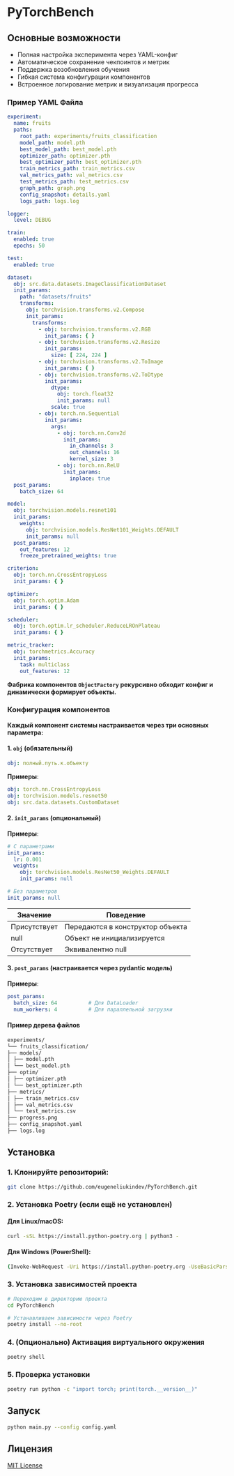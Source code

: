 # PyTorchBench


## Основные возможности

- Полная настройка эксперимента через YAML-конфиг
- Автоматическое сохранение чекпоинтов и метрик
- Поддержка возобновления обучения
- Гибкая система конфигурации компонентов
- Встроенное логирование метрик и визуализация прогресса

### Пример YAML Файла

```yaml
experiment:
  name: fruits
  paths:
    root_path: experiments/fruits_classification
    model_path: model.pth
    best_model_path: best_model.pth
    optimizer_path: optimizer.pth
    best_optimizer_path: best_optimizer.pth
    train_metrics_path: train_metrics.csv
    val_metrics_path: val_metrics.csv
    test_metrics_path: test_metrics.csv
    graph_path: graph.png
    config_snapshot: details.yaml
    logs_path: logs.log

logger:
  level: DEBUG

train:
  enabled: true
  epochs: 50

test:
  enabled: true

dataset:
  obj: src.data.datasets.ImageClassificationDataset
  init_params:
    path: "datasets/fruits"
    transforms:
      obj: torchvision.transforms.v2.Compose
      init_params:
        transforms:
          - obj: torchvision.transforms.v2.RGB
            init_params: { }
          - obj: torchvision.transforms.v2.Resize
            init_params:
              size: [ 224, 224 ]
          - obj: torchvision.transforms.v2.ToImage
            init_params: { }
          - obj: torchvision.transforms.v2.ToDtype
            init_params:
              dtype:
                obj: torch.float32
                init_params: null
              scale: true
          - obj: torch.nn.Sequential
            init_params:
              args:
                - obj: torch.nn.Conv2d
                  init_params:
                    in_channels: 3
                    out_channels: 16
                    kernel_size: 3
                - obj: torch.nn.ReLU
                  init_params:
                    inplace: true
  post_params:
    batch_size: 64

model:
  obj: torchvision.models.resnet101
  init_params:
    weights:
      obj: torchvision.models.ResNet101_Weights.DEFAULT
      init_params: null
  post_params:
    out_features: 12
    freeze_pretrained_weights: true

criterion:
  obj: torch.nn.CrossEntropyLoss
  init_params: { }

optimizer:
  obj: torch.optim.Adam
  init_params: { }

scheduler:
  obj: torch.optim.lr_scheduler.ReduceLROnPlateau
  init_params: { }

metric_tracker:
  obj: torchmetrics.Accuracy
  init_params:
    task: multiclass
    out_features: 12
```

**Фабрика компонентов `ObjectFactory` рекурсивно обходит конфиг и динамически формирует объекты.**

### Конфигурация компонентов

**Каждый компонент системы настраивается через три основных параметра:**

#### 1. `obj` (обязательный)

```yaml
obj: полный.путь.к.объекту
```

**Примеры**:

```yaml
obj: torch.nn.CrossEntropyLoss
obj: torchvision.models.resnet50
obj: src.data.datasets.CustomDataset
```

#### 2. `init_params` (опциональный)

**Примеры**:

```yaml
# С параметрами
init_params:
  lr: 0.001
  weights:
    obj: torchvision.models.ResNet50_Weights.DEFAULT
    init_params: null

# Без параметров
init_params: null
```

| Значение     | Поведение                        |
|--------------|----------------------------------|
| Присутствует | Передаются в конструктор объекта |
| null         | Объект не инициализируется       |
| Отсутствует  | Эквивалентно null                |

#### 3. `post_params` (настраивается через pydantic модель)

**Примеры**:

```yaml
post_params:
  batch_size: 64          # Для DataLoader
  num_workers: 4          # Для параллельной загрузки
```
#### Пример дерева файлов

```markdown
experiments/
└── fruits_classification/
├── models/
│ ├── model.pth
│ └── best_model.pth
├── optim/
│ ├── optimizer.pth
│ └── best_optimizer.pth
├── metrics/
│ ├── train_metrics.csv
│ ├── val_metrics.csv
│ └── test_metrics.csv
├── progress.png
├── config_snapshot.yaml
├── logs.log
```

## Установка

### 1. Клонируйте репозиторий:

   ```bash
   git clone https://github.com/eugeneliukindev/PyTorchBench.git
   ```

### 2. Установка Poetry (если ещё не установлен)

#### Для Linux/macOS:

```bash
curl -sSL https://install.python-poetry.org | python3 -
```

#### Для Windows (PowerShell):

```bash
(Invoke-WebRequest -Uri https://install.python-poetry.org -UseBasicParsing).Content | python -
```

### 3. Установка зависимостей проекта

```bash
# Переходим в директорию проекта
cd PyTorchBench

# Устанавливаем зависимости через Poetry
poetry install --no-root
```

### 4. (Опционально) Активация виртуального окружения

```bash
poetry shell
```

### 5. Проверка установки

```bash
poetry run python -c "import torch; print(torch.__version__)"
```

## Запуск

```bash
python main.py --config config.yaml
```

## Лицензия

[MIT License](https://mit-license.org/)